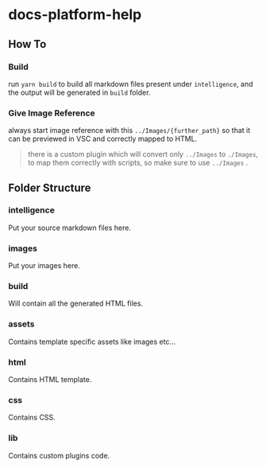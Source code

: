 # docs-platform-help

## How To

### Build
run `yarn build` to build all markdown files present under `intelligence`, and the output will be generated in `build` folder.

### Give Image Reference
always start image reference with this `../Images/{further_path}` so that it can be previewed in VSC and correctly mapped to HTML.

> there is a custom plugin which will convert only `../Images` to `./Images`, to map them correctly with scripts, so make sure to use `../Images` .


## Folder Structure

### intelligence
Put your source markdown files here.

### images
Put your images here.

### build
Will contain all the generated HTML files.

### assets
Contains template specific assets like images etc...

### html
Contains HTML template.

### css
Contains CSS.

### lib
Contains custom plugins code.
